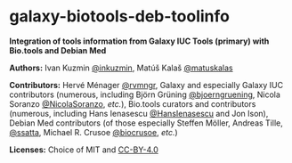 # galaxy-biotools-deb-toolinfo

**Integration of tools information from Galaxy IUC Tools (primary) with Bio.tools and Debian Med**

**Authors:** Ivan Kuzmin [@inkuzmin](https://twitter.com/inkuzmin), Matúš Kalaš [@matuskalas](https://twitter.com/matuskalas)

**Contributors:** Hervé Ménager [@rvmngr](https://twitter.com/rvmngr), Galaxy and especially Galaxy IUC contributors (numerous, including Björn Grüning [@bjoerngruening](https://twitter.com/bjoerngruening), Nicola Soranzo [@NicolaSoranzo](https://twitter.com/NicolaSoranzo), *etc.*), Bio.tools curators and contributors (numerous, including Hans Ienasescu [@HansIenasescu](https://twitter.com/HansIenasescu) and Jon Ison), Debian Med contributors (of those especially Steffen Möller, Andreas Tille, [@ssatta](https://twitter.com/ssatta), Michael R. Crusoe [@biocrusoe](https://twitter.com/biocrusoe), *etc.*)

**Licenses:** Choice of MIT and [CC-BY-4.0](https://creativecommons.org/licenses/by/4.0/)
